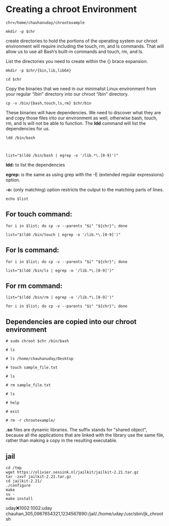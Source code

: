 # Creating a chroot Environment

    chr=/home/chauhanuday/chrootexample

    mkdir -p $chr

create directories to hold the portions of the operating system our chroot environment will require including the touch, rm, and ls commands. 
That will allow us to use all Bash’s built-in commands and touch, rm, and ls. 

List the directories you need to create within the {} brace expansion.

    mkdir -p $chr/{bin,lib,lib64}

    cd $chr



Copy the binaries that we need in our minimalist Linux environment from your regular “/bin” directory into our chroot “/bin” directory.

    cp -v /bin/{bash,touch,ls,rm} $chr/bin

These binaries will have dependencies. We need to discover what they are and copy those files into our environment as well, otherwise bash, touch, rm, and ls will not be able to function. The __ldd__ command will list the dependencies for us.


    ldd /bin/bash



    list="$(ldd /bin/bash | egrep -o '/lib.*\.[0-9]')"

__ldd:__ to list the dependencies 

__egrep:__ is the same as using grep with the -E (extended regular expressions) option. 

__-o:__ (only matching) option restricts the output to the matching parts of lines. 


    echo $list

## For touch command: 

    for i in $list; do cp -v --parents "$i" "${chr}"; done

    list="$(ldd /bin/touch | egrep -o '/lib.*\.[0-9]')"

## For ls command:

    for i in $list; do cp -v --parents "$i" "${chr}"; done

    list="$(ldd /bin/ls | egrep -o '/lib.*\.[0-9]')"

##  For rm command:


    list="$(ldd /bin/rm | egrep -o '/lib.*\.[0-9]')"

    for i in $list; do cp -v --parents "$i" "${chr}"; done

## Dependencies are copied into our chroot environment
    # sudo chroot $chr /bin/bash

    # ls	

    # ls /home/chauhanuday/Desktop

    # touch sample_file.txt

    # ls

    # rm sample_file.txt

    # ls

    # help

    # exit

    # rm -r chrootexample/

__.so__ files are dynamic libraries. The suffix stands for "shared object", because all the applications that are linked with the library use the same file, rather than making a copy in the resulting executable.


## jail 
    cd /tmp
    wget https://olivier.sessink.nl/jailkit/jailkit-2.21.tar.gz
    tar -zxvf jailkit-2.21.tar.gz
    cd jailkit-2.21/
    ./configure
    make
    su -
    make install

uday:x:1002:1002:uday chauhan,305,0987654321,1234567890:/jail/./home/uday:/usr/sbin/jk_chrootsh